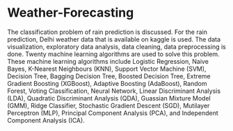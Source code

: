 # Weather-Forecasting
The classification problem of rain prediction is discussed.
For the rain prediction, Delhi weather data that is available on kaggle is used.
The data visualization, exploratory data analysis, data cleaning, data preprocessing is done.
Twenty machine learning algorithms are used to solve this problem.
These machine learning algorithms include Logistic Regression, Naive Bayes,
K-Nearest Neighbours (KNN), Support Vector Machine (SVM), Decision Tree, Bagging Decision Tree,
Boosted Decision Tree, Extreme Gradient Boosting (XGBoost), Adaptive Boosting (AdaBoost),
Random Forest, Voting Classification, Neural Network, Linear Discriminant Analysis (LDA),
Quadratic Discriminant Analysis (QDA), Guassian Mixture Model (GMM), Ridge Classifier,
Stochastic Gradient Descent (SGD), Mutilayer Perceptron (MLP), Principal Component Analysis (PCA),
and Independent Component Analysis (ICA).
